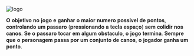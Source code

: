 ![logo](https://user-images.githubusercontent.com/72171388/175753901-75945500-e963-4d72-b616-745ad1a217cc.png)

𝐎 𝐨𝐛𝐣𝐞𝐭𝐢𝐯𝐨 𝐧𝐨 𝐣𝐨𝐠𝐨 𝐞 𝐠𝐚𝐧𝐡𝐚𝐫 𝐨 𝐦𝐚𝐢𝐨𝐫 𝐧𝐮𝐦𝐞𝐫𝐨 𝐩𝐨𝐬𝐬𝐢𝐯𝐞𝐥 𝐝𝐞 𝐩𝐨𝐧𝐭𝐨𝐬, 𝐜𝐨𝐧𝐭𝐫𝐨𝐥𝐚𝐧𝐝𝐨 𝐮𝐦 𝐩𝐚𝐬𝐬𝐚𝐫𝐨 (𝐩𝐫𝐞𝐬𝐬𝐢𝐨𝐧𝐚𝐧𝐝𝐨 𝐚 𝐭𝐞𝐜𝐥𝐚 𝐞𝐬𝐩𝐚ç𝐨) 𝐬𝐞𝐦 𝐜𝐨𝐥𝐢𝐝𝐢𝐫 𝐧𝐨𝐬 𝐜𝐚𝐧𝐨𝐬. 𝐒𝐞 𝐨 𝐩𝐚𝐬𝐬𝐚𝐫𝐨 𝐭𝐨𝐜𝐚𝐫 𝐞𝐦 𝐚𝐥𝐠𝐮𝐦 𝐨𝐛𝐬𝐭𝐚𝐜𝐮𝐥𝐨, 𝐨 𝐣𝐨𝐠𝐨 𝐭𝐞𝐫𝐦𝐢𝐧𝐚. 𝐒𝐞𝐦𝐩𝐫𝐞 𝐪𝐮𝐞 𝐨 𝐩𝐞𝐫𝐬𝐨𝐧𝐚𝐠𝐞𝐦 𝐩𝐚𝐬𝐬𝐚 𝐩𝐨𝐫 𝐮𝐦 𝐜𝐨𝐧𝐣𝐮𝐧𝐭𝐨 𝐝𝐞 𝐜𝐚𝐧𝐨𝐬, 𝐨 𝐣𝐨𝐠𝐚𝐝𝐨𝐫 𝐠𝐚𝐧𝐡𝐚 𝐮𝐦 𝐩𝐨𝐧𝐭𝐨.
